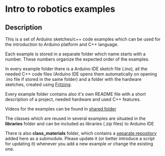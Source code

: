 # Intro to robotics examples

## Description
This is a set of Arduino sketches/c++ code examples which can be used for the introduction 
to Arduino platform and C++ language. 

Each example is stored in a separate folder which name starts with a number. These numbers organize the expected order 
of the examples. 

In every example folder there is a Arduino IDE sketch file (.ino), all the needed C++ code files 
(Arduino IDE opens them automatically on opening .ino file if stored in the same folder) and a folder with the 
hardware sketches, created using [Fritzing](http://fritzing.org/home/).

Every example folder contains also it's own README file with a short description of a project, needed hardware and
used C++ features.

Videos for the examples can be found in [shared folder](https://drive.google.com/open?id=1IM95TeLhyyISlwULM54-3pLDfEiW7HbJ)

The classes which are reused in several examples are situated in the **libraries** folder and can be included as libraries
(.zip files) to Arduino IDE

There is also **class_materials** folder, which contains a [separate repository](https://github.com/dgrafov/intro_to_robotics_class_materials) added here as a submodule.
Please update it (or better introduce a script for updating it) whenever you add a new example or change the existing one. 


